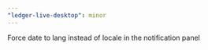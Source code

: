 ```yaml
---
"ledger-live-desktop": minor
---
```


Force date to lang instead of locale in the notification panel
